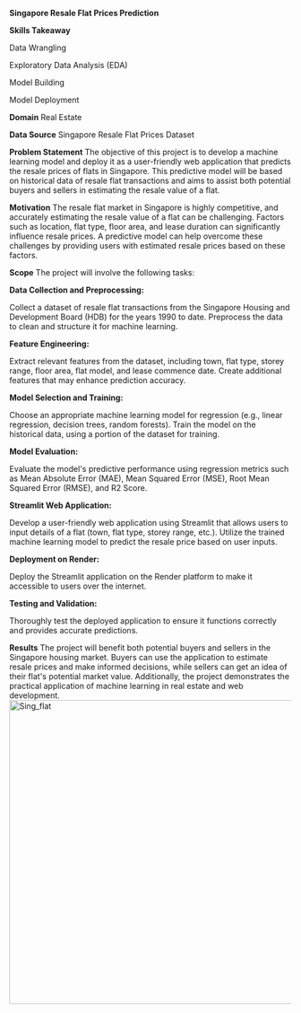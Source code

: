 **Singapore Resale Flat Prices Prediction**

**Skills Takeaway**

Data Wrangling

Exploratory Data Analysis (EDA)

Model Building

Model Deployment

**Domain**
Real Estate

**Data Source**
Singapore Resale Flat Prices Dataset

**Problem Statement**
The objective of this project is to develop a machine learning model and deploy it as a user-friendly web application that predicts the resale prices of flats in Singapore. This predictive model will be based on historical data of resale flat transactions and aims to assist both potential buyers and sellers in estimating the resale value of a flat.

**Motivation**
The resale flat market in Singapore is highly competitive, and accurately estimating the resale value of a flat can be challenging. Factors such as location, flat type, floor area, and lease duration can significantly influence resale prices. A predictive model can help overcome these challenges by providing users with estimated resale prices based on these factors.

**Scope**
The project will involve the following tasks:

**Data Collection and Preprocessing:**

Collect a dataset of resale flat transactions from the Singapore Housing and Development Board (HDB) for the years 1990 to date.
Preprocess the data to clean and structure it for machine learning.

**Feature Engineering:**

Extract relevant features from the dataset, including town, flat type, storey range, floor area, flat model, and lease commence date.
Create additional features that may enhance prediction accuracy.

**Model Selection and Training:**

Choose an appropriate machine learning model for regression (e.g., linear regression, decision trees, random forests).
Train the model on the historical data, using a portion of the dataset for training.

**Model Evaluation:**

Evaluate the model's predictive performance using regression metrics such as Mean Absolute Error (MAE), Mean Squared Error (MSE), Root Mean Squared Error (RMSE), and R2 Score.

**Streamlit Web Application:**

Develop a user-friendly web application using Streamlit that allows users to input details of a flat (town, flat type, storey range, etc.).
Utilize the trained machine learning model to predict the resale price based on user inputs.

**Deployment on Render:**

Deploy the Streamlit application on the Render platform to make it accessible to users over the internet.

**Testing and Validation:**

Thoroughly test the deployed application to ensure it functions correctly and provides accurate predictions.

**Results**
The project will benefit both potential buyers and sellers in the Singapore housing market. Buyers can use the application to estimate resale prices and make informed decisions, while sellers can get an idea of their flat's potential market value. Additionally, the project demonstrates the practical application of machine learning in real estate and web development.
<img width="542" alt="Sing_flat" src="https://github.com/user-attachments/assets/c6d5b788-09e2-4581-a7e0-fcdead8b0144">



